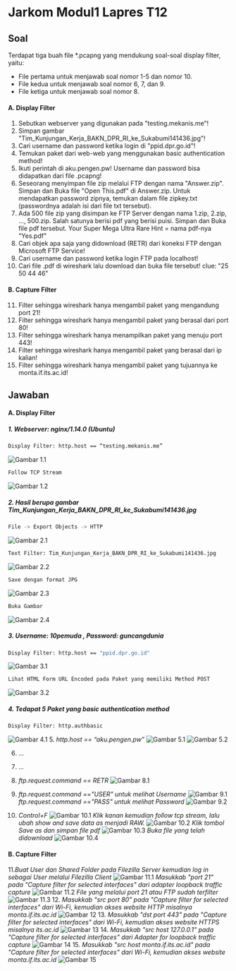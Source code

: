 # Jarkom Modul1 Lapres T12
## Soal
Terdapat tiga buah file *.pcapng yang mendukung soal-soal display filter, yaitu:
- File pertama untuk menjawab soal nomor 1-5 dan nomor 10.
- File kedua untuk menjawab soal nomor 6, 7, dan 9.
- File ketiga untuk menjawab soal nomor 8.
#### A. Display Filter
1. Sebutkan webserver yang digunakan pada "testing.mekanis.me"!
2. Simpan gambar "Tim_Kunjungan_Kerja_BAKN_DPR_RI_ke_Sukabumi141436.jpg"!
3. Cari username dan password ketika login di "ppid.dpr.go.id"!
4. Temukan paket dari web-web yang menggunakan basic authentication method!
5. Ikuti perintah di aku.pengen.pw! Username dan password bisa didapatkan dari file .pcapng!
6. Seseorang menyimpan file zip melalui FTP dengan nama "Answer.zip". Simpan dan Buka file "Open This.pdf" di Answer.zip. Untuk mendapatkan password zipnya, temukan dalam file zipkey.txt (passwordnya adalah isi dari file txt tersebut).
7. Ada 500 file zip yang disimpan ke FTP Server dengan nama 1.zip, 2.zip, ..., 500.zip. Salah satunya berisi pdf yang berisi puisi. Simpan dan Buka file pdf tersebut. Your Super Mega Ultra Rare Hint = nama pdf-nya "Yes.pdf"
8. Cari objek apa saja yang didownload (RETR) dari koneksi FTP dengan Microsoft FTP Service!
9. Cari username dan password ketika login FTP pada localhost!
10. Cari file .pdf di wireshark lalu download dan buka file tersebut! clue: "25 50 44 46"
#### B. Capture Filter
11. Filter sehingga wireshark hanya mengambil paket yang mengandung port 21!
12. Filter sehingga wireshark hanya mengambil paket yang berasal dari port 80!
13. Filter sehingga wireshark hanya menampilkan paket yang menuju port 443!
14. Filter sehingga wireshark hanya mengambil paket yang berasal dari ip kalian!
15. Filter sehingga wireshark hanya mengambil paket yang tujuannya ke monta.if.its.ac.id!
## Jawaban
#### A. Display Filter
##### 1. *Webserver: nginx/1.14.0 (Ubuntu)*
```sh
Display Filter: http.host == “testing.mekanis.me”
```
![Gambar 1.1](img/11.jpg)
```sh
Follow TCP Stream
```
![Gambar 1.2](img/12.jpg)
##### 2. *Hasil berupa gambar Tim_Kunjungan_Kerja_BAKN_DPR_RI_ke_Sukabumi141436.jpg*
```sh
File -> Export Objects -> HTTP
```
![Gambar 2.1](img/21.jpg)
```sh
Text Filter: Tim_Kunjungan_Kerja_BAKN_DPR_RI_ke_Sukabumi141436.jpg
```
![Gambar 2.2](img/22.jpg)
```sh
Save dengan format JPG
```
![Gambar 2.3](img/23.jpg)
```sh
Buka Gambar
```
![Gambar 2.4](img/24.jpg)
##### 3. *Username: 10pemuda , Password: guncangdunia*
```sh
Display Filter: http.host == "ppid.dpr.go.id"
```
![Gambar 3.1](img/31fixed.jpg)
```sh
Lihat HTML Form URL Encoded pada Paket yang memiliki Method POST
```
![Gambar 3.2](img/32.jpg)
##### 4. *Tedapat 5 Paket yang basic authentication method*
```sh
Display Filter: http.authbasic
```
![Gambar 4.1](img/41.jpg)
5. *http.host == “aku.pengen.pw”*
![Gambar 5.1](img/51.png)
![Gambar 5.2](img/52.png)

6. ...

7. ...

8. *ftp.request.command == RETR*
![Gambar 8.1](img/81.jpg)

9. *ftp.request.command =="USER" untuk melihat Username*
![Gambar 9.1](img/no9.PNG)
   *ftp.request.command =="PASS" untuk melihat Password*
![Gambar 9.2](img/no9pass.PNG)
10. *Control+F*
![Gambar 10.1](img/no10(1).PNG)
    *Klik kanan kemudian follow tcp stream, lalu ubah show and save data as menjadi RAW.*
![Gambar 10.2](img/no10(2).PNG)
    *Klik tombol Save as dan simpan file pdf*
![Gambar 10.3](img/no10(3).PNG)
    *Buka file yang telah didownload*
![Gambar 10.4](img/no10(4).PNG)
#### B. Capture Filter
11.*Buat User dan Shared Folder pada Filezilla Server kemudian log in sebagai User melalui Filezilla Client*
![Gambar 11.1](img/no11(1).PNG)
*Masukkab "port 21" pada "Capture filter for selected interfaces" dari adapter loopback traffic capture*
![Gambar 11.2](img/no11(2).PNG)
*File yang melalui port 21 atau FTP sudah terfilter*
![Gambar 11.3](img/no11(3).PNG)
12. *Masukkab "src port 80" pada "Capture filter for selected interfaces" dari Wi-Fi, kemudian akses website HTTP misalnya monta.if.its.ac.id*
![Gambar 12](img/no12.PNG)
13. *Masukkab "dst port 443" pada "Capture filter for selected interfaces" dari Wi-Fi, kemudian akses website HTTPS misalnya its.ac.id*
![Gambar 13](img/no13.PNG)
14. *Masukkab "src host 127.0.0.1" pada "Capture filter for selected interfaces" dari Adapter for loopback traffic capture*
![Gambar 14](img/no14.PNG)
15. *Masukkab "src host monta.if.its.ac.id" pada "Capture filter for selected interfaces" dari Wi-Fi, kemudian akses website monta.if.its.ac.id*
![Gambar 15](img/no15.PNG)
